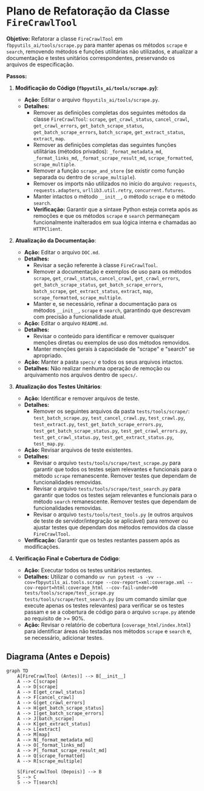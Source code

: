 # Plano de Refatoração da Classe `FireCrawlTool`

**Objetivo:** Refatorar a classe `FireCrawlTool` em `fbpyutils_ai/tools/scrape.py` para manter apenas os métodos `scrape` e `search`, removendo métodos e funções utilitárias não utilizados, e atualizar a documentação e testes unitários correspondentes, preservando os arquivos de especificação.

**Passos:**

1.  **Modificação do Código (`fbpyutils_ai/tools/scrape.py`)**:
    *   **Ação:** Editar o arquivo `fbpyutils_ai/tools/scrape.py`.
    *   **Detalhes:**
        *   Remover as definições completas dos seguintes métodos da classe `FireCrawlTool`: `scrape`, `get_crawl_status`, `cancel_crawl`, `get_crawl_errors`, `get_batch_scrape_status`, `get_batch_scrape_errors`, `batch_scrape`, `get_extract_status`, `extract`, `map`.
        *   Remover as definições completas das seguintes funções utilitárias (métodos privados): `_format_metadata_md`, `_format_links_md`, `_format_scrape_result_md`, `scrape_formatted`, `scrape_multiple`.
        *   Remover a função `scrape_and_store` (se existir como função separada ou dentro de `scrape_multiple`).
        *   Remover os imports não utilizados no início do arquivo: `requests`, `requests.adapters`, `urllib3.util.retry`, `concurrent.futures`.
        *   Manter intactos o método `__init__`, o método `scrape` e o método `search`.
        *   **Verificação:** Garantir que a sintaxe Python esteja correta após as remoções e que os métodos `scrape` e `search` permaneçam funcionalmente inalterados em sua lógica interna e chamadas ao `HTTPClient`.

2.  **Atualização da Documentação**:
    *   **Ação:** Editar o arquivo `DOC.md`.
    *   **Detalhes:**
        *   Revisar a seção referente à classe `FireCrawlTool`.
        *   Remover a documentação e exemplos de uso para os métodos `scrape`, `get_crawl_status`, `cancel_crawl`, `get_crawl_errors`, `get_batch_scrape_status`, `get_batch_scrape_errors`, `batch_scrape`, `get_extract_status`, `extract`, `map`, `scrape_formatted`, `scrape_multiple`.
        *   Manter e, se necessário, refinar a documentação para os métodos `__init__`, `scrape` e `search`, garantindo que descrevam com precisão a funcionalidade atual.
    *   **Ação:** Editar o arquivo `README.md`.
    *   **Detalhes:**
        *   Revisar o conteúdo para identificar e remover quaisquer menções diretas ou exemplos de uso dos métodos removidos.
        *   Manter menções gerais à capacidade de "scrape" e "search" se apropriado.
    *   **Ação:** Manter a pasta `specs/` e todos os seus arquivos intactos.
    *   **Detalhes:** Não realizar nenhuma operação de remoção ou arquivamento nos arquivos dentro de `specs/`.

3.  **Atualização dos Testes Unitários**:
    *   **Ação:** Identificar e remover arquivos de teste.
    *   **Detalhes:**
        *   Remover os seguintes arquivos da pasta `tests/tools/scrape/`: `test_batch_scrape.py`, `test_cancel_crawl.py`, `test_crawl.py`, `test_extract.py`, `test_get_batch_scrape_errors.py`, `test_get_batch_scrape_status.py`, `test_get_crawl_errors.py`, `test_get_crawl_status.py`, `test_get_extract_status.py`, `test_map.py`.
    *   **Ação:** Revisar arquivos de teste existentes.
    *   **Detalhes:**
        *   Revisar o arquivo `tests/tools/scrape/test_scrape.py` para garantir que todos os testes sejam relevantes e funcionais para o método `scrape` remanescente. Remover testes que dependam de funcionalidades removidas.
        *   Revisar o arquivo `tests/tools/scrape/test_search.py` para garantir que todos os testes sejam relevantes e funcionais para o método `search` remanescente. Remover testes que dependam de funcionalidades removidas.
        *   Revisar o arquivo `tests/tools/test_tools.py` (e outros arquivos de teste de servidor/integração se aplicável) para remover ou ajustar testes que dependam dos métodos removidos da classe `FireCrawlTool`.
    *   **Verificação:** Garantir que os testes restantes passem após as modificações.

4.  **Verificação Final e Cobertura de Código**:
    *   **Ação:** Executar todos os testes unitários restantes.
    *   **Detalhes:** Utilizar o comando `uv run pytest -s -vv --cov=fbpyutils_ai.tools.scrape --cov-report=xml:coverage.xml --cov-report=html:coverage_html --cov-fail-under=90 tests/tools/scrape/test_scrape.py tests/tools/scrape/test_search.py` (ou um comando similar que execute apenas os testes relevantes) para verificar se os testes passam e se a cobertura de código para o arquivo `scrape.py` atende ao requisito de >= 90%.
    *   **Ação:** Revisar o relatório de cobertura (`coverage_html/index.html`) para identificar áreas não testadas nos métodos `scrape` e `search` e, se necessário, adicionar testes.

## Diagrama (Antes e Depois)

```mermaid
graph TD
    A[FireCrawlTool (Antes)] --> B[__init__]
    A --> C[scrape]
    A --> D[scrape]
    A --> E[get_crawl_status]
    A --> F[cancel_crawl]
    A --> G[get_crawl_errors]
    A --> H[get_batch_scrape_status]
    A --> I[get_batch_scrape_errors]
    A --> J[batch_scrape]
    A --> K[get_extract_status]
    A --> L[extract]
    A --> M[map]
    A --> N[_format_metadata_md]
    A --> O[_format_links_md]
    A --> P[_format_scrape_result_md]
    A --> Q[scrape_formatted]
    A --> R[scrape_multiple]

    S[FireCrawlTool (Depois)] --> B
    S --> C
    S --> T[search]
